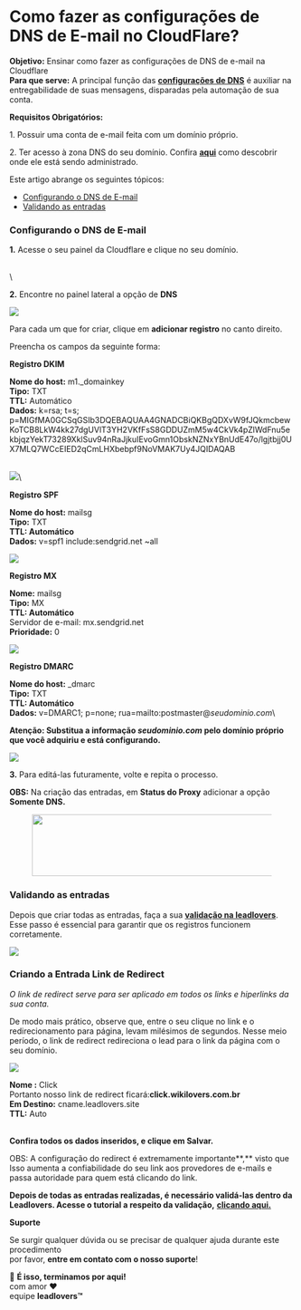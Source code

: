 # Como fazer as configurações de DNS de E-mail no CloudFlare?

**Objetivo:** Ensinar como fazer as configurações de DNS de e-mail na Cloudflare\
**Para que serve:** A principal função das [**configurações de DNS**](./) é auxiliar na entregabilidade de suas mensagens, disparadas pela automação de sua conta.

**Requisitos Obrigatórios:**

1\. Possuir uma conta de e-mail feita com um domínio próprio.

2\. Ter acesso à zona DNS do seu domínio. Confira [**aqui**](https://suporte.love/descobrir-cpanel/) como descobrir onde ele está sendo administrado.

Este artigo abrange os seguintes tópicos:

* [Configurando o DNS de E-mail](como-fazer-as-configuracoes-de-dns-de-e-mail-no-cloudflare.md#configurando-dns)
* [Validando as entradas](como-fazer-as-configuracoes-de-dns-de-e-mail-no-cloudflare.md#validando-entradas)

### **Configurando o DNS de E-mail** <a href="#configurando-dns" id="configurando-dns"></a>

**1.** Acesse o seu painel da Cloudflare e clique no seu domínio.

\
<img src="broken-reference" alt="" data-size="original">\


**2.** Encontre no painel lateral a opção de **DNS**

![](https://suporte.love/wp-content/uploads/2016/06/Captura-de-Tela-2023-06-08-as-21.03.43.png)

Para cada um que for criar, clique em **adicionar registro** no canto direito.

Preencha os campos da seguinte forma:

**Registro DKIM**

**Nome do host:** m1.\_domainkey\
**Tipo:** TXT\
**TTL:** Automático\
**Dados:** k=rsa; t=s; p=MIGfMA0GCSqGSIb3DQEBAQUAA4GNADCBiQKBgQDXvW9fJQkmcbewKoTCB8LkW4kk27dgUVlT3YH2VKfFsS8GDDUZmM5w4CkVk4pZlWdFnu5ekbjqzYekT73289XklSuv94nRaJjkuIEvoGmn1ObskNZNxYBnUdE47o/lgjtbjj0UX7MLQ7WCcEIED2qCmLHXbebpf9NoVMAK7Uy4JQIDAQAB

\
![](https://suporte.love/wp-content/uploads/2016/06/Captura-de-Tela-2023-06-08-as-21.12.06-1.png)\


**Registro SPF**

**Nome do host:** mailsg\
**Tipo:** TXT\
**TTL: Automático**\
**Dados:** v=spf1 include:sendgrid.net \~all

![](https://suporte.love/wp-content/uploads/2016/06/Captura-de-Tela-2023-06-08-as-21.15.18.png)

**Registro MX**

**Nome:** mailsg\
**Tipo:** MX\
**TTL: Automático**\
Servidor de e-mail: mx.sendgrid.net\
**Prioridade:** 0&#x20;

![](https://suporte.love/wp-content/uploads/2023/06/CapturarDDD.png)

**Registro DMARC**

**Nome do host:** \_dmarc\
**Tipo:** TXT\
**TTL: Automático**\
**Dados:** v=DMARC1; p=none; rua=mailto:postmaster@_seudominio.com_\


**Atenção: Substitua a informação **_**seudominio.com**_** pelo domínio próprio que você adquiriu e está configurando.**

![](https://suporte.love/wp-content/uploads/2016/06/Captura-de-Tela-2023-06-08-as-21.17.50.png)

**3.** Para editá-las futuramente, volte e repita o processo. &#x20;

**OBS:** Na criação das entradas, em **Status do Proxy** adicionar a opção **Somente DNS.**

<figure><img src="https://suporte.love/wp-content/uploads/2023/07/DDDDD.png" alt="" height="109" width="794"><figcaption></figcaption></figure>

### **Validando as entradas** <a href="#validando-entradas" id="validando-entradas"></a>

Depois que criar todas as entradas, faça a sua [**validação na leadlovers**](https://suporte.love/validando-dns-no-leadlovers/).\
Esse passo é essencial para garantir que os registros funcionem corretamente.

![](https://suporte.love/wp-content/uploads/2022/12/download.png)

### **Criando a Entrada Link de Redirect**

_O link de redirect serve para ser aplicado em todos os links e hiperlinks da sua conta._

De modo mais prático, observe que, entre o seu clique no link e o redirecionamento para página, levam milésimos de segundos. Nesse meio período, o link de redirect redireciona o lead para o link da página com o seu domínio.

![](https://suporte.love/wp-content/uploads/2023/06/Screenshot\_37-1024x163.png)

**Nome :** Click\
Portanto nosso link de redirect ficará:**click.wikilovers.com.br**\
**Em Destino:** cname.leadlovers.site\
**TTL:** Auto

\
**Confira todos os dados inseridos, e clique em Salvar.**

OBS: A configuração do redirect é extremamente importante**,** visto que  Isso aumenta a confiabilidade do seu link aos provedores de e-mails e passa autoridade para quem está clicando do link.

**Depois de todas as entradas realizadas, é necessário validá-las dentro da Leadlovers. Acesse o tutorial a respeito da validação,** [**clicando aqui.**](../../backlog/como-fazer-as-configuracoes-de-dns-de-e-mail-no-builderall.md)





**Suporte**

Se surgir qualquer dúvida ou se precisar de qualquer ajuda durante este procedimento\
por favor, **entre em contato com o nosso suporte**!

🏁 **É isso, terminamos por aqui!**\
com amor ❤\
equipe **leadlovers™**

